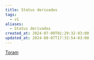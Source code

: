 ```yaml
---
title: Status derivados
tags:
  - v1
aliases:
  - Status derivados
created_at: 2024-07-09T01:29:32-03:00
updated_at: 2024-08-07T17:33:54-03:00
---
```


[Toram](../../../../rascunhos/2024/07/26/Toram.md)
